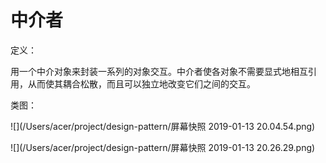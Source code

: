 # 中介者

定义：

用一个中介对象来封装一系列的对象交互。中介者使各对象不需要显式地相互引用，从而使其耦合松散，而且可以独立地改变它们之间的交互。

类图：

![](/Users/acer/project/design-pattern/屏幕快照 2019-01-13 20.04.54.png)

![](/Users/acer/project/design-pattern/屏幕快照 2019-01-13 20.26.29.png)